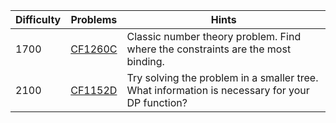 | Difficulty | Problems | Hints |
| -------- | -------- | -------- |
| 1700 | [CF1260C](https://codeforces.com/problemset/problem/1260/C) | Classic number theory problem. Find where the constraints are the most binding. |
| 2100 | [CF1152D](https://codeforces.com/problemset/problem/1152/D) | Try solving the problem in a smaller tree. What information is necessary for your DP function? |